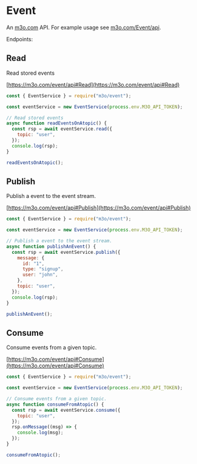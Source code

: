 # Event

An [m3o.com](https://m3o.com) API. For example usage see [m3o.com/Event/api](https://m3o.com/Event/api).

Endpoints:

## Read

Read stored events

[https://m3o.com/event/api#Read](https://m3o.com/event/api#Read)

```js
const { EventService } = require("m3o/event");

const eventService = new EventService(process.env.M3O_API_TOKEN);

// Read stored events
async function readEventsOnAtopic() {
  const rsp = await eventService.read({
    topic: "user",
  });
  console.log(rsp);
}

readEventsOnAtopic();
```

## Publish

Publish a event to the event stream.

[https://m3o.com/event/api#Publish](https://m3o.com/event/api#Publish)

```js
const { EventService } = require("m3o/event");

const eventService = new EventService(process.env.M3O_API_TOKEN);

// Publish a event to the event stream.
async function publishAnEvent() {
  const rsp = await eventService.publish({
    message: {
      id: "1",
      type: "signup",
      user: "john",
    },
    topic: "user",
  });
  console.log(rsp);
}

publishAnEvent();
```

## Consume

Consume events from a given topic.

[https://m3o.com/event/api#Consume](https://m3o.com/event/api#Consume)

```js
const { EventService } = require("m3o/event");

const eventService = new EventService(process.env.M3O_API_TOKEN);

// Consume events from a given topic.
async function consumeFromAtopic() {
  const rsp = await eventService.consume({
    topic: "user",
  });
  rsp.onMessage((msg) => {
    console.log(msg);
  });
}

consumeFromAtopic();
```
